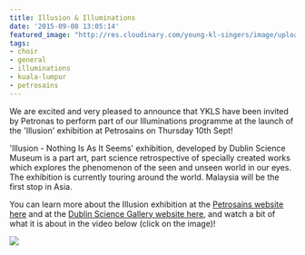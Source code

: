 ```yaml
---
title: Illusion & Illuminations
date: '2015-09-08 13:05:14'
featured_image: "http://res.cloudinary.com/young-kl-singers/image/upload/c_scale,h_600/v1521364424/20150908-Illusion-and-Illuminations-Petronas-Youtube.jpg"
tags:
- choir
- general
- illuminations
- kuala-lumpur
- petrosains
---
```


We are excited and very pleased to announce that YKLS have been invited by Petronas to perform part of our Illuminations programme at the launch of the 'Illusion' exhibition at Petrosains on Thursday 10th Sept!

'Illusion - Nothing Is As It Seems' exhibition, developed by Dublin Science Museum is a part art, part science retrospective of specially created works which explores the phenomenon of the seen and unseen world in our eyes. The exhibition is currently touring around the world. Malaysia will be the first stop in Asia.

You can learn more about the Illusion exhibition at the 
[Petrosains website here](http://www.petrosains.com.my/page/public/illusion-about.php) and at the 
[Dublin Science Gallery website here](https://dublin.sciencegallery.com/illusion), and watch a bit of what it is about in the video below (click on the image)!

[![](https://img.youtube.com/vi/R_5rsqsx4lY/0.jpg)](https://www.youtube.com/watch?v=hR_5rsqsx4lY)

 
